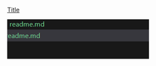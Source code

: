 

[Title](skills/readme.md)

![sdssdfsdf](.assets/readme/image.png)



```shell:./scripts/install-docker.sh
```

